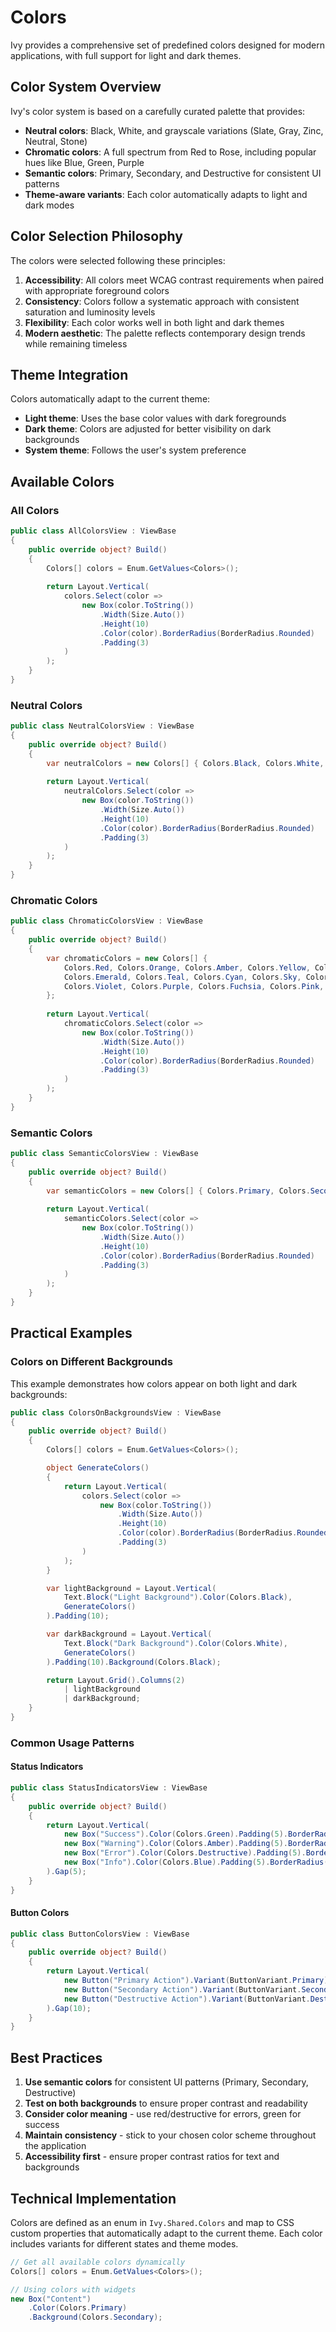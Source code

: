 ﻿# Colors

Ivy provides a comprehensive set of predefined colors designed for modern applications, with full support for light and dark themes.

## Color System Overview

Ivy's color system is based on a carefully curated palette that provides:

- **Neutral colors**: Black, White, and grayscale variations (Slate, Gray, Zinc, Neutral, Stone)
- **Chromatic colors**: A full spectrum from Red to Rose, including popular hues like Blue, Green, Purple
- **Semantic colors**: Primary, Secondary, and Destructive for consistent UI patterns
- **Theme-aware variants**: Each color automatically adapts to light and dark modes

## Color Selection Philosophy

The colors were selected following these principles:

1. **Accessibility**: All colors meet WCAG contrast requirements when paired with appropriate foreground colors
2. **Consistency**: Colors follow a systematic approach with consistent saturation and luminosity levels
3. **Flexibility**: Each color works well in both light and dark themes
4. **Modern aesthetic**: The palette reflects contemporary design trends while remaining timeless

## Theme Integration

Colors automatically adapt to the current theme:
- **Light theme**: Uses the base color values with dark foregrounds
- **Dark theme**: Colors are adjusted for better visibility on dark backgrounds
- **System theme**: Follows the user's system preference

## Available Colors

### All Colors

```csharp demo-tabs
public class AllColorsView : ViewBase
{
    public override object? Build()
    {
        Colors[] colors = Enum.GetValues<Colors>();
        
        return Layout.Vertical(
            colors.Select(color =>
                new Box(color.ToString())
                    .Width(Size.Auto())
                    .Height(10)
                    .Color(color).BorderRadius(BorderRadius.Rounded)
                    .Padding(3)
            )
        );
    }
}
```

### Neutral Colors

```csharp demo-tabs
public class NeutralColorsView : ViewBase
{
    public override object? Build()
    {
        var neutralColors = new Colors[] { Colors.Black, Colors.White, Colors.Slate, Colors.Gray, Colors.Zinc, Colors.Neutral, Colors.Stone };
        
        return Layout.Vertical(
            neutralColors.Select(color =>
                new Box(color.ToString())
                    .Width(Size.Auto())
                    .Height(10)
                    .Color(color).BorderRadius(BorderRadius.Rounded)
                    .Padding(3)
            )
        );
    }
}
```

### Chromatic Colors

```csharp demo-tabs
public class ChromaticColorsView : ViewBase
{
    public override object? Build()
    {
        var chromaticColors = new Colors[] { 
            Colors.Red, Colors.Orange, Colors.Amber, Colors.Yellow, Colors.Lime, Colors.Green, 
            Colors.Emerald, Colors.Teal, Colors.Cyan, Colors.Sky, Colors.Blue, Colors.Indigo, 
            Colors.Violet, Colors.Purple, Colors.Fuchsia, Colors.Pink, Colors.Rose 
        };
        
        return Layout.Vertical(
            chromaticColors.Select(color =>
                new Box(color.ToString())
                    .Width(Size.Auto())
                    .Height(10)
                    .Color(color).BorderRadius(BorderRadius.Rounded)
                    .Padding(3)
            )
        );
    }
}
```

### Semantic Colors

```csharp demo-tabs
public class SemanticColorsView : ViewBase
{
    public override object? Build()
    {
        var semanticColors = new Colors[] { Colors.Primary, Colors.Secondary, Colors.Destructive };
        
        return Layout.Vertical(
            semanticColors.Select(color =>
                new Box(color.ToString())
                    .Width(Size.Auto())
                    .Height(10)
                    .Color(color).BorderRadius(BorderRadius.Rounded)
                    .Padding(3)
            )
        );
    }
}
```

## Practical Examples

### Colors on Different Backgrounds
This example demonstrates how colors appear on both light and dark backgrounds:

```csharp demo-tabs
public class ColorsOnBackgroundsView : ViewBase
{
    public override object? Build()
    {
        Colors[] colors = Enum.GetValues<Colors>();

        object GenerateColors()
        {
            return Layout.Vertical(
                colors.Select(color =>
                    new Box(color.ToString())
                        .Width(Size.Auto())
                        .Height(10)
                        .Color(color).BorderRadius(BorderRadius.Rounded)
                        .Padding(3)
                )
            );
        }

        var lightBackground = Layout.Vertical(
            Text.Block("Light Background").Color(Colors.Black),
            GenerateColors()
        ).Padding(10);

        var darkBackground = Layout.Vertical(
            Text.Block("Dark Background").Color(Colors.White),
            GenerateColors()
        ).Padding(10).Background(Colors.Black);

        return Layout.Grid().Columns(2)
            | lightBackground
            | darkBackground;
    }
}
```

### Common Usage Patterns

#### Status Indicators

```csharp demo-tabs
public class StatusIndicatorsView : ViewBase
{
    public override object? Build()
    {
        return Layout.Vertical(
            new Box("Success").Color(Colors.Green).Padding(5).BorderRadius(BorderRadius.Rounded),
            new Box("Warning").Color(Colors.Amber).Padding(5).BorderRadius(BorderRadius.Rounded),
            new Box("Error").Color(Colors.Destructive).Padding(5).BorderRadius(BorderRadius.Rounded),
            new Box("Info").Color(Colors.Blue).Padding(5).BorderRadius(BorderRadius.Rounded)
        ).Gap(5);
    }
}
```

#### Button Colors

```csharp demo-tabs
public class ButtonColorsView : ViewBase
{
    public override object? Build()
    {
        return Layout.Vertical(
            new Button("Primary Action").Variant(ButtonVariant.Primary),
            new Button("Secondary Action").Variant(ButtonVariant.Secondary),
            new Button("Destructive Action").Variant(ButtonVariant.Destructive)
        ).Gap(10);
    }
}
```

## Best Practices

1. **Use semantic colors** for consistent UI patterns (Primary, Secondary, Destructive)
2. **Test on both backgrounds** to ensure proper contrast and readability
3. **Consider color meaning** - use red/destructive for errors, green for success
4. **Maintain consistency** - stick to your chosen color scheme throughout the application
5. **Accessibility first** - ensure proper contrast ratios for text and backgrounds

## Technical Implementation

Colors are defined as an enum in `Ivy.Shared.Colors` and map to CSS custom properties that automatically adapt to the current theme. Each color includes variants for different states and theme modes.

```csharp
// Get all available colors dynamically
Colors[] colors = Enum.GetValues<Colors>();

// Using colors with widgets
new Box("Content")
    .Color(Colors.Primary)
    .Background(Colors.Secondary);
```